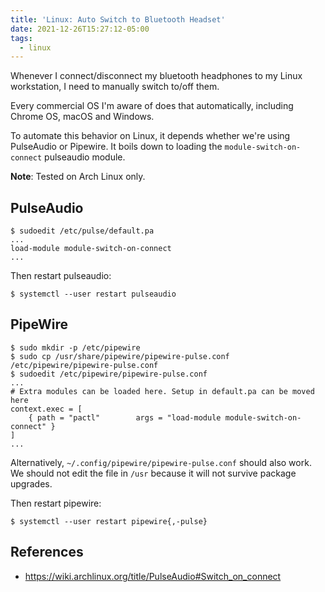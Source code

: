 ```yaml
---
title: 'Linux: Auto Switch to Bluetooth Headset'
date: 2021-12-26T15:27:12-05:00
tags:
  - linux
---
```


Whenever I connect/disconnect my bluetooth headphones to my Linux workstation, I need to manually switch to/off them.

<!--more-->

Every commercial OS I'm aware of does that automatically, including Chrome OS, macOS and Windows.

To automate this behavior on Linux, it depends whether we're using PulseAudio or Pipewire. It boils down to loading the `module-switch-on-connect` pulseaudio module.

**Note**: Tested on Arch Linux only.

## PulseAudio

```shell
$ sudoedit /etc/pulse/default.pa
...
load-module module-switch-on-connect
...
```

Then restart pulseaudio:

```shell
$ systemctl --user restart pulseaudio
```

## PipeWire

```shell
$ sudo mkdir -p /etc/pipewire
$ sudo cp /usr/share/pipewire/pipewire-pulse.conf /etc/pipewire/pipewire-pulse.conf
$ sudoedit /etc/pipewire/pipewire-pulse.conf
...
# Extra modules can be loaded here. Setup in default.pa can be moved here
context.exec = [
    { path = "pactl"        args = "load-module module-switch-on-connect" }
]
...
```

Alternatively, `~/.config/pipewire/pipewire-pulse.conf` should also work. We
should not edit the file in `/usr` because it will not survive package
upgrades.

Then restart pipewire:

```shell
$ systemctl --user restart pipewire{,-pulse}
```

## References

- https://wiki.archlinux.org/title/PulseAudio#Switch_on_connect
